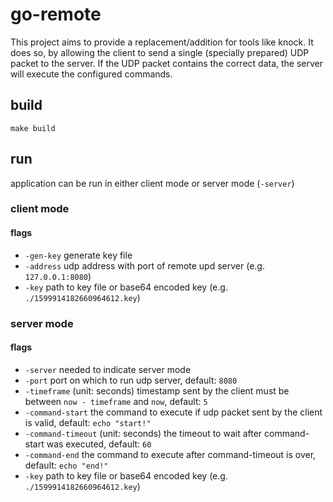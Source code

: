 # go-remote
This project aims to provide a replacement/addition for tools like knock.
It does so, by allowing the client to send a single (specially prepared) UDP packet to the server.
If the UDP packet contains the correct data, the server will execute the configured commands.

## build
```
make build
```

## run
application can be run in either client mode or server mode (`-server`)

### client mode

#### flags
- `-gen-key` generate key file
- `-address` udp address with port of remote upd server (e.g. `127.0.0.1:8080`)
- `-key` path to key file or base64 encoded key (e.g. `./1599914182660964612.key`)

### server mode

#### flags
- `-server` needed to indicate server mode
- `-port` port on which to run udp server, default: `8080`
- `-timeframe` (unit: seconds) timestamp sent by the client must be between `now - timeframe` and `now`, default: `5`
- `-command-start` the command to execute if udp packet sent by the client is valid, default: `echo "start!"`
- `-command-timeout` (unit: seconds) the timeout to wait after command-start was executed, default: `60`
- `-command-end` the command to execute after command-timeout is over, default: `echo "end!"`
- `-key` path to key file or base64 encoded key (e.g. `./1599914182660964612.key`)
